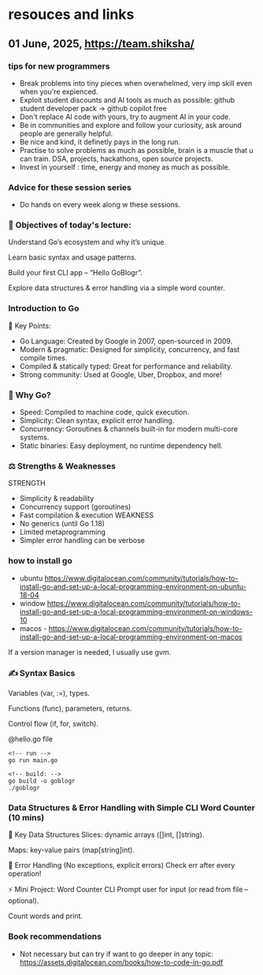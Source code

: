 # resouces and links
## 01 June, 2025, https://team.shiksha/

### tips for new programmers
- Break problems into tiny pieces when overwhelmed, very imp skill even when you're expienced.
- Exploit student discounts and AI tools as much as possible: github student developer pack -> github copilot free
- Don't replace AI code with yours, try to augment AI in your code. 
- Be in communities and explore and follow your curiosity, ask around people are generally helpful.
- Be nice and kind, it definetly pays in the long run.
- Practise to solve problems as much as possible, brain is a muscle that u can train. DSA, projects, hackathons, open source projects.
- Invest in yourself : time, energy and money as much as possible.


### Advice for these session series

- Do hands on every week along w these sessions.


### 🎯 Objectives of today's lecture:
Understand Go’s ecosystem and why it’s unique.

Learn basic syntax and usage patterns.

Build your first CLI app – “Hello GoBlogr”.

Explore data structures & error handling via a simple word counter.


### Introduction to Go

🎯 Key Points:
- Go Language: Created by Google in 2007, open-sourced in 2009.
- Modern & pragmatic: Designed for simplicity, concurrency, and fast compile times.
- Compiled & statically typed: Great for performance and reliability.
- Strong community: Used at Google, Uber, Dropbox, and more!

### 🚀 Why Go?
- Speed: Compiled to machine code, quick execution.
- Simplicity: Clean syntax, explicit error handling.
- Concurrency: Goroutines & channels built-in for modern multi-core systems.
- Static binaries: Easy deployment, no runtime dependency hell.

### ⚖️ Strengths & Weaknesses
STRENGTH
- Simplicity & readability
- Concurrency support (goroutines)
- Fast compilation & execution
WEAKNESS
- No generics (until Go 1.18)
- Limited metaprogramming
- Simpler error handling can be verbose



### how to install go

- ubuntu https://www.digitalocean.com/community/tutorials/how-to-install-go-and-set-up-a-local-programming-environment-on-ubuntu-18-04
- window https://www.digitalocean.com/community/tutorials/how-to-install-go-and-set-up-a-local-programming-environment-on-windows-10
- macos - https://www.digitalocean.com/community/tutorials/how-to-install-go-and-set-up-a-local-programming-environment-on-macos

If a version manager is needed, I usually use gvm.

### ✍️ Syntax Basics
Variables (var, :=), types.

Functions (func), parameters, returns.

Control flow (if, for, switch).

@hello.go file


```
<!-- run -->
go run main.go

<!-- build: -->
go build -o goblogr
./goblogr

```



### Data Structures & Error Handling with Simple CLI Word Counter (10 mins)
🧰 Key Data Structures
Slices: dynamic arrays ([]int, []string).

Maps: key-value pairs (map[string]int).

🚨 Error Handling (No exceptions, explicit errors)
Check err after every operation!

⚡️ Mini Project: Word Counter CLI
Prompt user for input (or read from file – optional).

Count words and print.


### Book recommendations

- Not necessary but can try if want to go deeper in any topic: https://assets.digitalocean.com/books/how-to-code-in-go.pdf 





